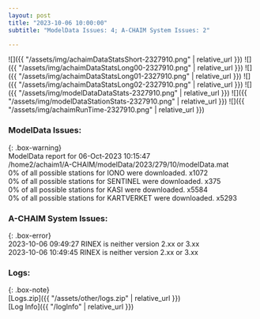 ```yaml
---
layout: post
title: "2023-10-06 10:00:00"
subtitle: "ModelData Issues: 4; A-CHAIM System Issues: 2"

---
```


![]({{ "/assets/img/achaimDataStatsShort-2327910.png" | relative_url }})
![]({{ "/assets/img/achaimDataStatsLong00-2327910.png" | relative_url }})
![]({{ "/assets/img/achaimDataStatsLong01-2327910.png" | relative_url }})
![]({{ "/assets/img/achaimDataStatsLong02-2327910.png" | relative_url }})
![]({{ "/assets/img/modelDataDataStats-2327910.png" | relative_url }})
![]({{ "/assets/img/modelDataStationStats-2327910.png" | relative_url }})
![]({{ "/assets/img/achaimRunTime-2327910.png" | relative_url }})


### ModelData Issues:  
  
{: .box-warning}  
 ModelData report for 06-Oct-2023 10:15:47   
 /home2/achaim1/A-CHAIM/modelData/2023/279/10/modelData.mat   
 0% of all possible stations for IONO were downloaded. x1072   
 0% of all possible stations for SENTINEL were downloaded. x375   
 0% of all possible stations for KASI were downloaded. x5584   
 0% of all possible stations for KARTVERKET were downloaded. x5293   
  
### A-CHAIM System Issues:  
  
{: .box-error}  
2023-10-06 09:49:27 RINEX is neither version 2.xx or 3.xx  
2023-10-06 10:49:45 RINEX is neither version 2.xx or 3.xx  

### Logs:  
  
{: .box-note}  
[Logs.zip]({{ "/assets/other/logs.zip" | relative_url }})  
[Log Info]({{ "/logInfo" | relative_url }})  
